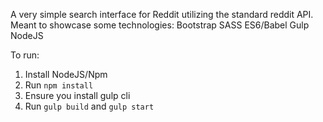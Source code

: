 A very simple search interface for Reddit utilizing the standard reddit API. Meant to showcase some technologies:
Bootstrap
SASS
ES6/Babel
Gulp
NodeJS

To run:
1. Install NodeJS/Npm
2. Run `npm install`
3. Ensure you install gulp cli
4. Run  `gulp build` and `gulp start`
